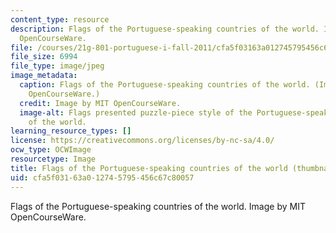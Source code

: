 ```yaml
---
content_type: resource
description: Flags of the Portuguese-speaking countries of the world. Image by MIT
  OpenCourseWare.
file: /courses/21g-801-portuguese-i-fall-2011/cfa5f03163a012745795456c67c80057_21g-801f11-th.jpg
file_size: 6994
file_type: image/jpeg
image_metadata:
  caption: Flags of the Portuguese-speaking countries of the world. (Image by MIT
    OpenCourseWare.)
  credit: Image by MIT OpenCourseWare.
  image-alt: Flags presented puzzle-piece style of the Portuguese-speaking countries
    of the world.
learning_resource_types: []
license: https://creativecommons.org/licenses/by-nc-sa/4.0/
ocw_type: OCWImage
resourcetype: Image
title: Flags of the Portuguese-speaking countries of the world (thumbnail)
uid: cfa5f031-63a0-1274-5795-456c67c80057
---
```

Flags of the Portuguese-speaking countries of the world. Image by MIT OpenCourseWare.
